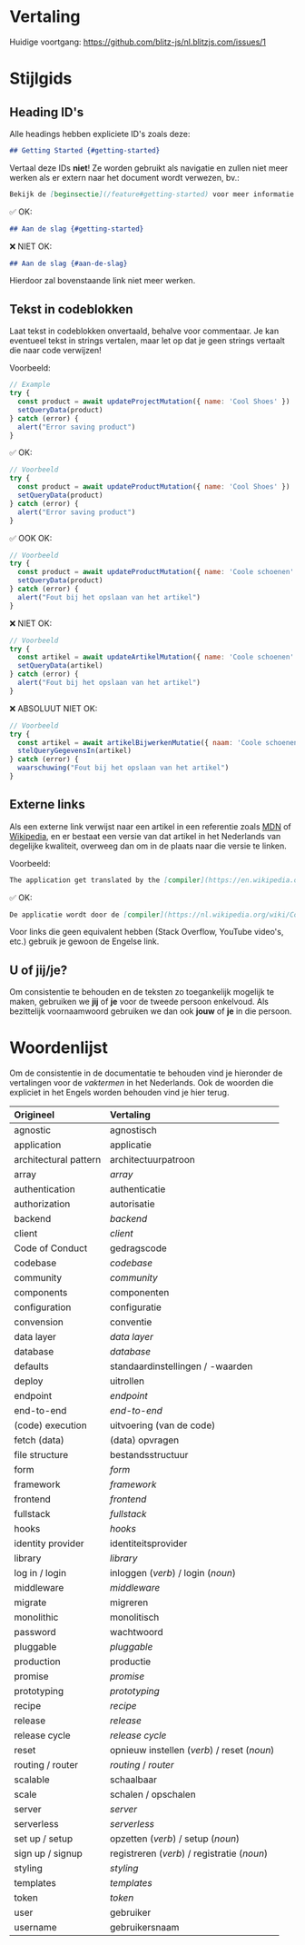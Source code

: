 # Vertaling

Huidige voortgang: https://github.com/blitz-js/nl.blitzjs.com/issues/1

# Stijlgids

## Heading ID's

Alle headings hebben expliciete ID's zoals deze:

```md
## Getting Started {#getting-started}
```

Vertaal deze IDs **niet**! Ze worden gebruikt als navigatie en zullen niet meer werken als er extern naar het document wordt verwezen, bv.:

```md
Bekijk de [beginsectie](/feature#getting-started) voor meer informatie.
```

✅ OK:

```md
## Aan de slag {#getting-started}
```

❌ NIET OK:

```md
## Aan de slag {#aan-de-slag}
```

Hierdoor zal bovenstaande link niet meer werken.

## Tekst in codeblokken

Laat tekst in codeblokken onvertaald, behalve voor commentaar. Je kan eventueel tekst in strings vertalen, maar let op dat je geen strings vertaalt die naar code verwijzen!

Voorbeeld:
```js
// Example
try {
  const product = await updateProjectMutation({ name: 'Cool Shoes' })
  setQueryData(product)
} catch (error) {
  alert("Error saving product")
}
```

✅ OK:

```js
// Voorbeeld
try {
  const product = await updateProductMutation({ name: 'Cool Shoes' })
  setQueryData(product)
} catch (error) {
  alert("Error saving product")
}
```

✅ OOK OK:

```js
// Voorbeeld
try {
  const product = await updateProductMutation({ name: 'Coole schoenen' })
  setQueryData(product)
} catch (error) {
  alert("Fout bij het opslaan van het artikel")
}
```

❌ NIET OK:

```js
// Voorbeeld
try {
  const artikel = await updateArtikelMutation({ name: 'Coole schoenen' })
  setQueryData(artikel)
} catch (error) {
  alert("Fout bij het opslaan van het artikel")
}
```

❌ ABSOLUUT NIET OK:

```js
// Voorbeeld
try {
  const artikel = await artikelBijwerkenMutatie({ naam: 'Coole schoenen' })
  stelQueryGegevensIn(artikel)
} catch (error) {
  waarschuwing("Fout bij het opslaan van het artikel")
}
```

## Externe links

Als een externe link verwijst naar een artikel in een referentie zoals [MDN] of [Wikipedia], en er bestaat een versie van dat artikel in het Nederlands van degelijke kwaliteit, overweeg dan om in de plaats naar die versie te linken.

[MDN]: https://developer.mozilla.org/en-US/
[Wikipedia]: https://en.wikipedia.org/wiki/Main_Page

Voorbeeld:

```md
The application get translated by the [compiler](https://en.wikipedia.org/wiki/Compiler).
```

✅ OK:

```md
De applicatie wordt door de [compiler](https://nl.wikipedia.org/wiki/Compiler) vertaald.
```

Voor links die geen equivalent hebben (Stack Overflow, YouTube video's, etc.) gebruik je gewoon de Engelse link.

## U of jij/je?

Om consistentie te behouden en de teksten zo toegankelijk mogelijk te maken, gebruiken we **jij** of **je** voor de tweede persoon enkelvoud. Als bezittelijk voornaamwoord gebruiken we dan ook **jouw** of **je** in die persoon.

# Woordenlijst

Om de consistentie in de documentatie te behouden vind je hieronder de vertalingen voor de _vaktermen_ in het Nederlands. Ook de woorden die expliciet in het Engels worden behouden vind je hier terug.

| Origineel | Vertaling |
|:---|:---|
| agnostic | agnostisch |
| application | applicatie |
| architectural pattern | architectuurpatroon |
| array | _array_ |
| authentication | authenticatie |
| authorization | autorisatie |
| backend |  _backend_ |
| client | _client_ |
| Code of Conduct | gedragscode |
| codebase | _codebase_ |
| community | _community_ |
| components | componenten |
| configuration | configuratie |
| convension | conventie |
| data layer | _data layer_ |
| database |  _database_ |
| defaults | standaardinstellingen / -waarden |
| deploy | uitrollen |
| endpoint | _endpoint_ |
| end-to-end | _end-to-end_ |
| (code) execution | uitvoering (van de code) |
| fetch (data) | (data) opvragen |
| file structure | bestandsstructuur |
| form | _form_ |
| framework | _framework_ |
| frontend |  _frontend_ |
| fullstack | _fullstack_ |
| hooks |  _hooks_ |
| identity provider | identiteitsprovider |
| library | _library_ |
| log in / login | inloggen (_verb_) / login (_noun_) |
| middleware | _middleware_ |
| migrate | migreren |
| monolithic | monolitisch |
| password | wachtwoord |
| pluggable | _pluggable_ |
| production | productie |
| promise | _promise_ |
| prototyping | _prototyping_ |
| recipe | _recipe_ |
| release | _release_ |
| release cycle | _release cycle_ |
| reset | opnieuw instellen (_verb_) / reset (_noun_) |
| routing / router | _routing_ / _router_ |
| scalable | schaalbaar |
| scale | schalen / opschalen |
| server |  _server_ |
| serverless | _serverless_ |
| set up / setup | opzetten (_verb_) / setup (_noun_) |
| sign up / signup | registreren (_verb_) / registratie (_noun_) |
| styling | _styling_ |
| templates |  _templates_ |
| token |  _token_ |
| user | gebruiker |
| username | gebruikersnaam |
